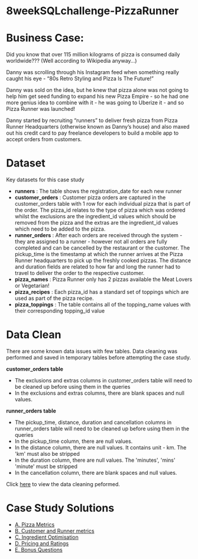 # 8weekSQLchallenge-PizzaRunner
# Business Case:
Did you know that over 115 million kilograms of pizza is consumed daily worldwide??? (Well according to Wikipedia anyway…)

Danny was scrolling through his Instagram feed when something really caught his eye - “80s Retro Styling and Pizza Is The Future!”

Danny was sold on the idea, but he knew that pizza alone was not going to help him get seed funding to expand his new Pizza Empire - so he had one more genius idea to combine with it - he was going to Uberize it - and so Pizza Runner was launched!

Danny started by recruiting “runners” to deliver fresh pizza from Pizza Runner Headquarters (otherwise known as Danny’s house) and also maxed out his credit card to pay freelance developers to build a mobile app to accept orders from customers.

# Dataset
Key datasets for this case study

- **runners** : The table shows the registration_date for each new runner
- **customer_orders** : Customer pizza orders are captured in the customer_orders table with 1 row for each individual pizza that is part of the order. The pizza_id relates to the type of pizza which was ordered whilst the exclusions are the ingredient_id values which should be removed from the pizza and the extras are the ingredient_id values which need to be added to the pizza.
- **runner_orders** : After each orders are received through the system - they are assigned to a runner - however not all orders are fully completed and can be cancelled by the restaurant or the customer. The pickup_time is the timestamp at which the runner arrives at the Pizza Runner headquarters to pick up the freshly cooked pizzas. The distance and duration fields are related to how far and long the runner had to travel to deliver the order to the respective customer.
- **pizza_names** : Pizza Runner only has 2 pizzas available the Meat Lovers or Vegetarian!
- **pizza_recipes** : Each pizza_id has a standard set of toppings which are used as part of the pizza recipe.
- **pizza_toppings** : The table contains all of the topping_name values with their corresponding topping_id value

# Data Clean
There are some known data issues with few tables. Data cleaning was performed and saved in temporary tables before attempting the case study.

**customer_orders table**

- The exclusions and extras columns in customer_orders table will need to be cleaned up before using them in the queries
- In the exclusions and extras columns, there are blank spaces and null values.

**runner_orders table**
- The pickup_time, distance, duration and cancellation columns in runner_orders table will need to be cleaned up before using them in the queries
- In the pickup_time column, there are null values.
- In the distance column, there are null values. It contains unit - km. The 'km' must also be stripped
- In the duration column, there are null values. The 'minutes', 'mins' 'minute' must be stripped
- In the cancellation column, there are blank spaces and null values.

Click [here](https://github.com/LakshmiPrasadR/8weekSQLchallenge-PizzaRunner/blob/main/Data-Clean.sql) to view the data cleaning peformed.

# Case Study Solutions
- [A. Pizza Metrics](https://github.com/LakshmiPrasadR/8weekSQLchallenge-PizzaRunner/blob/main/Topic-1-%20Pizza%20Metrics.sql)
- [B. Customer and Runner metrics](https://github.com/LakshmiPrasadR/8weekSQLchallenge-PizzaRunner/blob/main/Topic%20-2-%20Customer%20and%20Runner%20metrics.sql)
- [C. Ingredient Optimisation](https://github.com/LakshmiPrasadR/8weekSQLchallenge-PizzaRunner/blob/main/Topic-4-%20Ingredient%20Optimization.sql)
- [D. Pricing and Ratings](https://github.com/LakshmiPrasadR/8weekSQLchallenge-PizzaRunner/blob/main/Topic%20-3-%20Pricing%20and%20Ratings.sql)
- [E. Bonus Questions](https://github.com/LakshmiPrasadR/8weekSQLchallenge-PizzaRunner/blob/main/Bonus%20Question.sql)
